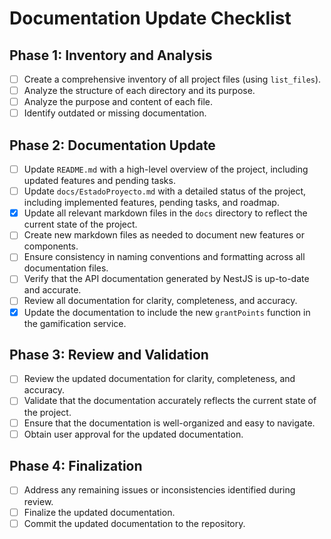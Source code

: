 # Documentation Update Checklist

## Phase 1: Inventory and Analysis

- [ ] Create a comprehensive inventory of all project files (using `list_files`).
- [ ] Analyze the structure of each directory and its purpose.
- [ ] Analyze the purpose and content of each file.
- [ ] Identify outdated or missing documentation.

## Phase 2: Documentation Update

- [ ] Update `README.md` with a high-level overview of the project, including updated features and pending tasks.
- [ ] Update `docs/EstadoProyecto.md` with a detailed status of the project, including implemented features, pending tasks, and roadmap.
- [x] Update all relevant markdown files in the `docs` directory to reflect the current state of the project.
- [ ] Create new markdown files as needed to document new features or components.
- [ ] Ensure consistency in naming conventions and formatting across all documentation files.
- [ ] Verify that the API documentation generated by NestJS is up-to-date and accurate.
- [ ] Review all documentation for clarity, completeness, and accuracy.
- [x] Update the documentation to include the new `grantPoints` function in the gamification service.

## Phase 3: Review and Validation

- [ ] Review the updated documentation for clarity, completeness, and accuracy.
- [ ] Validate that the documentation accurately reflects the current state of the project.
- [ ] Ensure that the documentation is well-organized and easy to navigate.
- [ ] Obtain user approval for the updated documentation.

## Phase 4: Finalization

- [ ] Address any remaining issues or inconsistencies identified during review.
- [ ] Finalize the updated documentation.
- [ ] Commit the updated documentation to the repository.
